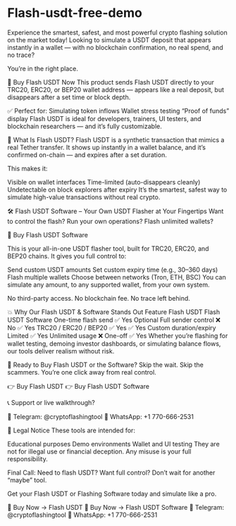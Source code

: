 # Flash-usdt-free-demo
Experience the smartest, safest, and most powerful crypto flashing solution on the market today!
Looking to simulate a USDT deposit that appears instantly in a wallet — with no blockchain confirmation, no real spend, and no trace?

You’re in the right place.

🔗 Buy Flash USDT Now
This product sends Flash USDT directly to your TRC20, ERC20, or BEP20 wallet address — appears like a real deposit, but disappears after a set time or block depth.

✅ Perfect for:
Simulating token inflows
Wallet stress testing
“Proof of funds” display
Flash USDT is ideal for developers, trainers, UI testers, and blockchain researchers — and it’s fully customizable.

🧠 What Is Flash USDT?
Flash USDT is a synthetic transaction that mimics a real Tether transfer. It shows up instantly in a wallet balance, and it’s confirmed on-chain — and expires after a set duration.

This makes it:

Visible on wallet interfaces
Time-limited (auto-disappears cleanly)
Undetectable on block explorers after expiry
It’s the smartest, safest way to simulate high-value transactions without real crypto.

🛠️ Flash USDT Software – Your Own USDT Flasher at Your Fingertips
Want to control the flash?
Run your own operations?
Flash unlimited wallets?

🔗 Buy Flash USDT Software

This is your all-in-one USDT flasher tool, built for TRC20, ERC20, and BEP20 chains. It gives you full control to:

Send custom USDT amounts
Set custom expiry time (e.g., 30–360 days)
Flash multiple wallets
Choose between networks (Tron, ETH, BSC)
You can simulate any amount, to any supported wallet, from your own system.

No third-party access.
No blockchain fee.
No trace left behind.

💥 Why Our Flash USDT & Software Stands Out
Feature	Flash USDT	Flash USDT Software
One-time flash send	✅ Yes	Optional
Full sender control	❌ No	✅ Yes
TRC20 / ERC20 / BEP20	✅ Yes	✅ Yes
Custom duration/expiry	Limited	✅ Yes
Unlimited usage	❌ One-off	✅ Yes
Whether you’re flashing for wallet testing, demoing investor dashboards, or simulating balance flows, our tools deliver realism without risk.

🛒 Ready to Buy Flash USDT or the Software?
Skip the wait. Skip the scammers.
You’re one click away from real control.

👉 Buy Flash USDT
👉 Buy Flash USDT Software

📞 Support or live walkthrough?

💬 Telegram: @cryptoflashingtool
📱 WhatsApp: +1 770-666-2531

🚫 Legal Notice
These tools are intended for:

Educational purposes
Demo environments
Wallet and UI testing
They are not for illegal use or financial deception. Any misuse is your full responsibility.

Final Call:
Need to flash USDT? Want full control?
Don’t wait for another “maybe” tool.

Get your Flash USDT or Flashing Software today and simulate like a pro.

🔗 Buy Now → Flash USDT
🔗 Buy Now → Flash USDT Software
💬 Telegram: @cryptoflashingtool
📱 WhatsApp: +1 770-666-2531

